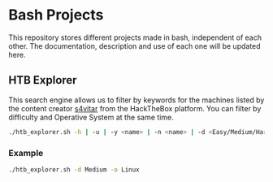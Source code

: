 # Bash Projects

This repository stores different projects made in bash, independent of each other. The documentation, description and use of each one will be updated here.

## HTB Explorer

This search engine allows us to filter by keywords for the machines listed by the content creator [s4vitar](https://www.youtube.com/c/s4vitar) from the HackTheBox platform. You can filter by difficulty and Operative System at the same time.

```bash
./htb_explorer.sh -h | -u | -y <name> | -n <name> | -d <Easy/Medium/Hard/Insane> | -o <os> | -s "<Skill>"
```

### Example

```bash
./htb_explorer.sh -d Medium -o Linux
```

